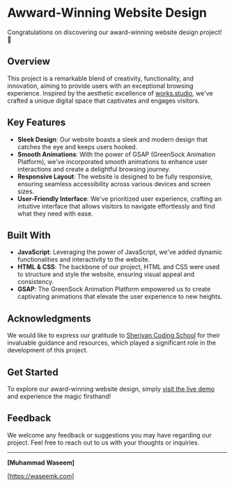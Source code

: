 # Awward-Winning Website Design

Congratulations on discovering our award-winning website design project! 🎉

## Overview

This project is a remarkable blend of creativity, functionality, and innovation, aiming to provide users with an exceptional browsing experience. Inspired by the aesthetic excellence of [works.studio](https://works.studio/), we've crafted a unique digital space that captivates and engages visitors.

## Key Features

- **Sleek Design**: Our website boasts a sleek and modern design that catches the eye and keeps users hooked.
- **Smooth Animations**: With the power of GSAP (GreenSock Animation Platform), we've incorporated smooth animations to enhance user interactions and create a delightful browsing journey.
- **Responsive Layout**: The website is designed to be fully responsive, ensuring seamless accessibility across various devices and screen sizes.
- **User-Friendly Interface**: We've prioritized user experience, crafting an intuitive interface that allows visitors to navigate effortlessly and find what they need with ease.

## Built With

- **JavaScript**: Leveraging the power of JavaScript, we've added dynamic functionalities and interactivity to the website.
- **HTML & CSS**: The backbone of our project, HTML and CSS were used to structure and style the website, ensuring visual appeal and consistency.
- **GSAP**: The GreenSock Animation Platform empowered us to create captivating animations that elevate the user experience to new heights.

## Acknowledgments

We would like to express our gratitude to [Sheriyan Coding School](https://www.youtube.com/channel/UCc7gpqMnnOSbU_F2-5MVVZw) for their invaluable guidance and resources, which played a significant role in the development of this project.

## Get Started

To explore our award-winning website design, simply [visit the live demo](#) and experience the magic firsthand!

## Feedback

We welcome any feedback or suggestions you may have regarding our project. Feel free to reach out to us with your thoughts or inquiries.

---

**[Muhammad Waseem]**

[https://waseemk.com]
